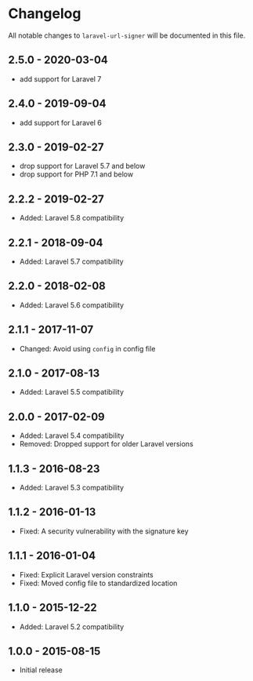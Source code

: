 # Changelog

All notable changes to `laravel-url-signer` will be documented in this file.

## 2.5.0 - 2020-03-04

- add support for Laravel 7

## 2.4.0 - 2019-09-04

- add support for Laravel 6

## 2.3.0 - 2019-02-27

- drop support for Laravel 5.7 and below
- drop support for PHP 7.1 and below

## 2.2.2 - 2019-02-27
- Added: Laravel 5.8 compatibility

## 2.2.1 - 2018-09-04
- Added: Laravel 5.7 compatibility

## 2.2.0 - 2018-02-08
- Added: Laravel 5.6 compatibility

## 2.1.1 - 2017-11-07
- Changed: Avoid using `config` in config file

## 2.1.0 - 2017-08-13
- Added: Laravel 5.5 compatibility

## 2.0.0 - 2017-02-09
- Added: Laravel 5.4 compatibility
- Removed: Dropped support for older Laravel versions

## 1.1.3 - 2016-08-23
- Added: Laravel 5.3 compatibility

## 1.1.2 - 2016-01-13
- Fixed: A security vulnerability with the signature key

## 1.1.1 - 2016-01-04
- Fixed: Explicit Laravel version constraints
- Fixed: Moved config file to standardized location

## 1.1.0 - 2015-12-22
- Added: Laravel 5.2 compatibility

## 1.0.0 - 2015-08-15
- Initial release
